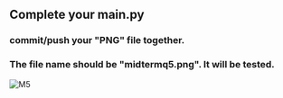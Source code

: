 

## Complete your main.py 

### commit/push your "PNG" file together. 
### The file name should be "midtermq5.png". It will be tested.


![M5](https://nimbus-screenshots.s3.amazonaws.com/s/2b4a60b2a0694ec39297e4f7352af85d.png)
